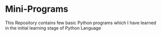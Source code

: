 # Mini-Programs
This Repository contains few basic Python programs which I have learned in the initial learning stage of Python Language
